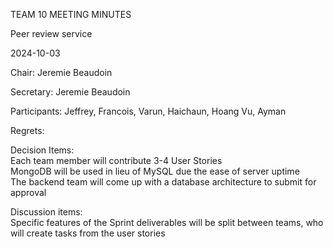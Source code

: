 TEAM 10 MEETING MINUTES

Peer review service

2024-10-03

Chair: Jeremie Beaudoin

Secretary: Jeremie Beaudoin

Participants: Jeffrey, Francois, Varun, Haichaun, Hoang Vu, Ayman

Regrets: 

Decision Items:
<br>Each team member will contribute 3-4 User Stories
<br>MongoDB will be used in lieu of MySQL due the ease of server uptime
<br>The backend team will come up with a database architecture to submit for approval




Discussion items:
<br>Specific features of the Sprint deliverables will be split between teams, who will create tasks from the user stories


